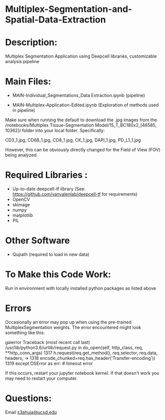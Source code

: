 # Multiplex-Segmentation-and-Spatial-Data-Extraction



# Description: 
Multiplex Segmentation Application using Deepcell libraries, customizable analysis pipeline


# Main Files:
- MAIN-Individual_Segmentations_Data Extraction.ipynb (pipeline)

- MAIN-Multiplex-Application-Edited.ipynb (Exploration of methods used in pipeline)
   
Make sure when running the default to download the .jpg images from the /notebooks/Multiplex Tissue-Segmentation Model/15_T_BC180x2_[46585, 10362]/ folder into your local folder. Specifically:

CD3_1.jpg, CD68_1.jpg, CD8_1.jpg, CK_1.jpg, DAPI_1.jpg, PD_L1_1.jpg

However, this can be obviously directly changed for the Field of View (FOV) being analyzed.



# Required Libraries :

- Up-to-date deepcell-tf library (See: https://github.com/vanvalenlab/deepcell-tf for requirements)
- OpenCV
- skimage
- numpy
- matplotlib
- PIL

# Other Software

- Qupath (required to load in new data)


# To Make this Code Work:
Run in environment with locally installed python packages as listed above 

# Errors
Occasionally an error may pop up when using the pre-trained MultiplexSegmentation weights. The error encountered 
might look something like this:

gaierror                                  Traceback (most recent call last)
/usr/lib/python3.6/urllib/request.py in do_open(self, http_class, req, **http_conn_args)
   1317                 h.request(req.get_method(), req.selector, req.data, headers,
-> 1318                           encode_chunked=req.has_header('Transfer-encoding'))
   1319             except OSError as err: # timeout error


If this occurs, restart your jupyter notebook kernel. If that doesn't work you may need to restart your computer.

# Questions:
Email s3ahuja@ucsd.edu


